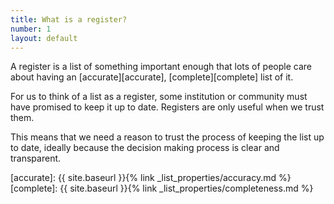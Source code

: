 ```yaml
---
title: What is a register?
number: 1
layout: default
---
```


A register is a list of something important enough that lots of people care
about having an [accurate][accurate], [complete][complete] list of it.

For us to think of a list as a register, some institution or community must
have promised to keep it up to date. Registers are only useful when we trust
them.

This means that we need a reason to trust the process of keeping the list up
to date, ideally because the decision making process is clear and transparent.


[accurate]: {{ site.baseurl }}{% link _list_properties/accuracy.md %}
[complete]: {{ site.baseurl }}{% link _list_properties/completeness.md %}
